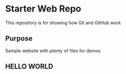 # Starter Web Repo

This repository is for showing how Git and GitHub work

## Purpose

Sample website with plenty of files for demos

## HELLO WORLD
